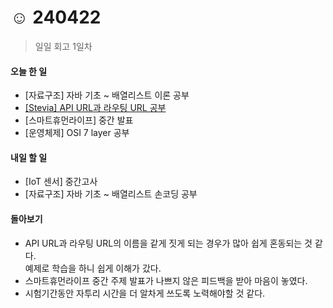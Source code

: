 # ☺️ 240422

> 일일 회고 1일차

#### 오늘 한 일

* \[자료구조] 자바 기초 \~ 배열리스트 이론 공부
* [\[Stevia\] API URL과 라우팅 URL 공부](https://fluoridated-drizzle-d2f.notion.site/API-URL-Routing-URL-95bd309bfe7244ca8b70b5ea66c8765b?pvs=4)
* \[스마트휴먼라이프] 중간 발표
* \[운영체제] OSI 7 layer 공부



#### 내일 할 일

* \[IoT 센서] 중간고사
* \[자료구조] 자바 기초 \~ 배열리스트 손코딩 공부



#### 돌아보기

* API URL과 라우팅 URL의 이름을 같게 짓게 되는 경우가 많아 쉽게 혼동되는 것 같다.\
  예제로 학습을 하니 쉽게 이해가 갔다.
* 스마트휴먼라이프 중간 주제 발표가 나쁘지 않은 피드백을 받아 마음이 놓였다.
* 시험기간동안 자투리 시간을 더 알차게 쓰도록 노력해야할 것 같다.



